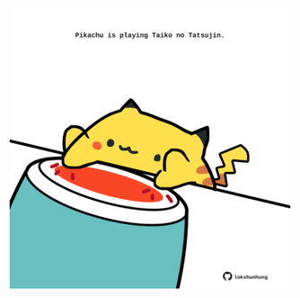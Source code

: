 <!-- built at 13/03/2025, 11:00:33 UTC -->
<p align="center">
  <img width="500" height="500" src="./ReadmeImage.svg">
</p>
